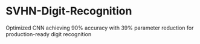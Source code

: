 # SVHN-Digit-Recognition
Optimized CNN achieving 90% accuracy with 39% parameter reduction for production-ready digit recognition
